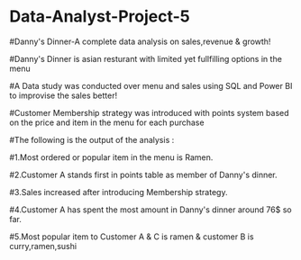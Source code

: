 # Data-Analyst-Project-5

#Danny's Dinner-A complete data analysis on sales,revenue & growth!

#Danny's Dinner is asian resturant with limited yet fullfilling options in the menu 

#A Data study was conducted over menu and sales using SQL and Power BI to improvise the sales better!

#Customer Membership strategy was introduced with points system based on the price and item in the menu for each purchase

#The following is the output of the analysis :

#1.Most ordered or popular item in the menu is Ramen.

#2.Customer A stands first in points table as member of Danny's dinner.

#3.Sales increased after introducing Membership strategy.

#4.Customer A has spent the most amount in Danny's dinner around 76$ so far.

#5.Most popular item to Customer A & C is ramen & customer B is curry,ramen,sushi


